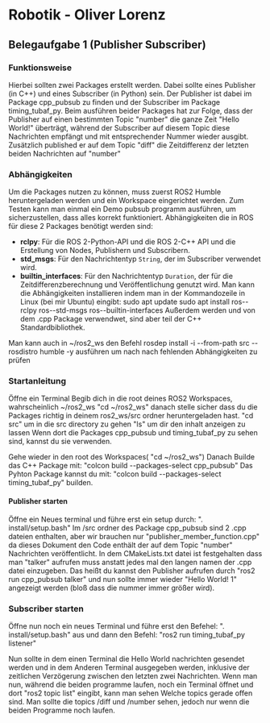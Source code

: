 # **Robotik - Oliver Lorenz**

## **Belegaufgabe 1 (Publisher Subscriber)**
### **Funktionsweise**
Hierbei sollten zwei Packages erstellt werden. Dabei sollte eines Publisher (in C++) und eines Subscriber (in Python) sein.
Der Publisher ist dabei im Package cpp_pubsub zu finden und der Subscriber im Package timing_tubaf_py.
Beim ausführen beider Packages hat zur Folge, dass der Publisher auf einen bestimmten Topic "number" die ganze Zeit "Hello World!" überträgt, während der Subscriber auf diesem Topic diese Nachrichten empfängt und mit entsprechender Nummer wieder ausgibt. Zusätzlich published er auf dem Topic "diff" die Zeitdifferenz der letzten beiden Nachrichten auf "number" 

### **Abhängigkeiten**
Um die Packages nutzen zu können, muss zuerst ROS2 Humble heruntergeladen werden und ein Workspace eingerichtet werden. 
Zum Testen kann man einmal ein Demo pubsub programm ausführen, um sicherzustellen, dass alles korrekt funktioniert.
Abhängigkeiten die in ROS für diese 2 Packages benötigt werden sind:

- **rclpy**: Für die ROS 2-Python-API und die ROS 2-C++ API und die Erstellung von Nodes, Publishern und Subscribern.
- **std_msgs**: Für den Nachrichtentyp `String`, der im Subscriber verwendet wird.
- **builtin_interfaces**: Für den Nachrichtentyp `Duration`, der für die Zeitdifferenzberechnung und Veröffentlichung genutzt wird.
Man kann die Abhängigkeiten installieren indem man in der Kommandozeile in Linux (bei mir Ubuntu) eingibt:
sudo apt update
sudo apt install ros-<distro>-rclpy ros-<distro>-std-msgs ros-<distro>-builtin-interfaces
Außerdem werden <chrono> <functional> <memory> und <string> von dem .cpp Package verwendwet, sind aber teil der C++ Standardbibliothek.

Man kann auch in ~/ros2_ws den Befehl
rosdep install -i --from-path src --rosdistro humble -y
ausführen um nach nach fehlenden Abhängigkeiten zu prüfen

### **Startanleitung**

Öffne ein Terminal
Begib dich in die root deines ROS2 Workspaces, wahrscheinlich ~/ros2_ws 
"cd ~/ros2_ws"
danach stelle sicher dass du die Packages richtig in deinem ros2_ws/src ordner heruntergeladen hast. 
"cd src" um in die src directory zu gehen
"ls" um dir den inhalt anzeigen zu lassen
Wenn dort die Packages cpp_pubsub und timing_tubaf_py zu sehen sind, kannst du sie verwenden.

Gehe wieder in den root des Workspaces( "cd ~/ros2_ws")
Danach Builde das C++ Package mit: "colcon build --packages-select cpp_pubsub"
Das Pyhton Package kannst du mit: "colcon build --packages-select timing_tubaf_py" builden.

#### Publisher starten
Öffne ein Neues terminal und führe erst ein setup durch:
". install/setup.bash"
Im /src ordner des Package cpp_pubsub sind 2 .cpp dateien enthalten, aber wir brauchen nur "publisher_member_function.cpp" da dieses Dokument 
den Code enthält der auf dem Topic "number" Nachrichten veröffentlicht. In dem CMakeLists.txt datei ist festgehalten dass man "talker" aufrufen muss anstatt
jedes mal den langen namen der .cpp datei einzugeben.
Das heißt du kannst den Publisher aufrufen durch
"ros2 run cpp_pubsub talker"
und nun sollte immer wieder "Hello World! 1" angezeigt werden (bloß dass die nummer immer größer wird).

### Subscriber starten
Öffne nun noch ein neues Terminal und führe erst den Befehel:
". install/setup.bash" 
aus und dann den Befehl:
"ros2 run timing_tubaf_py listener"

Nun sollte in dem einen Terminal die Hello World nachrichten gesendet werden und in dem Anderen Terminal ausgegeben werden, 
inklusive der zeitlichen Verzögerung zwischen den letzten zwei Nachrichten.
Wenn man nun, während die beiden programme laufen, noch ein Terminal öffnet und dort "ros2 topic list" eingibt, kann man sehen Welche topics gerade offen sind.
Man sollte die topics /diff und /number sehen, jedoch nur wenn die beiden Programme noch laufen.

